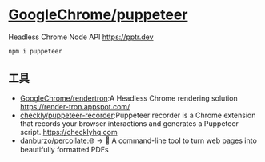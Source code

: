 # [GoogleChrome/puppeteer](https://github.com/GoogleChrome/puppeteer)

Headless Chrome Node API https://pptr.dev

```sh
npm i puppeteer
```

## 工具

* [GoogleChrome/rendertron](https://github.com/GoogleChrome/rendertron):A Headless Chrome rendering solution https://render-tron.appspot.com/
* [checkly/puppeteer-recorder](https://github.com/checkly/puppeteer-recorder):Puppeteer recorder is a Chrome extension that records your browser interactions and generates a Puppeteer script. https://checklyhq.com
* [danburzo/percollate](https://github.com/danburzo/percollate):🌐 → 📖 A command-line tool to turn web pages into beautifully formatted PDFs
